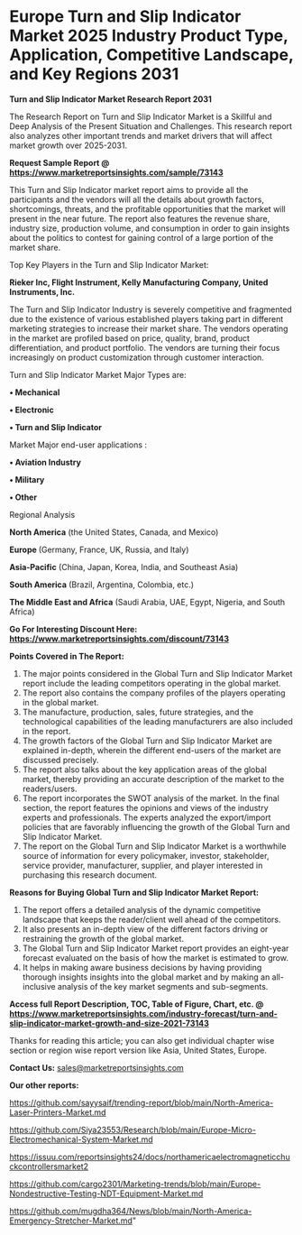 # Europe Turn and Slip Indicator Market 2025 Industry Product Type, Application, Competitive Landscape, and Key Regions 2031

<strong>Turn and Slip Indicator Market Research Report 2031</strong>

The Research Report on Turn and Slip Indicator Market is a Skillful and Deep Analysis of the Present Situation and Challenges. This research report also analyzes other important trends and market drivers that will affect market growth over 2025-2031.

<strong>Request Sample Report @ <a href=https://www.marketreportsinsights.com/sample/73143>https://www.marketreportsinsights.com/sample/73143</a></strong>

This Turn and Slip Indicator market report aims to provide all the participants and the vendors will all the details about growth factors, shortcomings, threats, and the profitable opportunities that the market will present in the near future. The report also features the revenue share, industry size, production volume, and consumption in order to gain insights about the politics to contest for gaining control of a large portion of the market share.

Top Key Players in the Turn and Slip Indicator Market:

<strong>Rieker Inc, Flight Instrument, Kelly Manufacturing Company, United Instruments, Inc.</strong>

The Turn and Slip Indicator Industry is severely competitive and fragmented due to the existence of various established players taking part in different marketing strategies to increase their market share. The vendors operating in the market are profiled based on price, quality, brand, product differentiation, and product portfolio. The vendors are turning their focus increasingly on product customization through customer interaction.

Turn and Slip Indicator Market Major Types are:

<strong>• Mechanical

• Electronic

• Turn and Slip Indicator</strong>

Market Major end-user applications :

<strong>• Aviation Industry

• Military

• Other</strong>

Regional Analysis

</u><strong><b>North America</b></strong> (the United States, Canada, and Mexico)

<strong><b>Europe </b></strong>(Germany, France, UK, Russia, and Italy)

<strong><b>Asia-Pacific</b></strong> (China, Japan, Korea, India, and Southeast Asia)

<strong><b>South America</b></strong> (Brazil, Argentina, Colombia, etc.)

<strong><b>The Middle East and Africa</b></strong> (Saudi Arabia, UAE, Egypt, Nigeria, and South Africa)

<strong>Go For Interesting Discount Here: <a href=https://www.marketreportsinsights.com/discount/73143>https://www.marketreportsinsights.com/discount/73143</a></strong>

<strong>Points Covered in The Report:</strong>
<ol>
  <li>The major points considered in the Global Turn and Slip Indicator Market report include the leading competitors operating in the global market.</li>
  <li>The report also contains the company profiles of the players operating in the global market.</li>
  <li>The manufacture, production, sales, future strategies, and the technological capabilities of the leading manufacturers are also included in the report.</li>
  <li>The growth factors of the Global Turn and Slip Indicator Market are explained in-depth, wherein the different end-users of the market are discussed precisely.</li>
  <li>The report also talks about the key application areas of the global market, thereby providing an accurate description of the market to the readers/users.</li>
  <li>The report incorporates the SWOT analysis of the market. In the final section, the report features the opinions and views of the industry experts and professionals. The experts analyzed the export/import policies that are favorably influencing the growth of the Global Turn and Slip Indicator Market.</li>
  <li>The report on the Global Turn and Slip Indicator Market is a worthwhile source of information for every policymaker, investor, stakeholder, service provider, manufacturer, supplier, and player interested in purchasing this research document.</li>
</ol>
<strong>Reasons for Buying Global Turn and Slip Indicator Market Report:</strong>

<ol>
  <li>The report offers a detailed analysis of the dynamic competitive landscape that keeps the reader/client well ahead of the competitors.</li>
  <li>It also presents an in-depth view of the different factors driving or restraining the growth of the global market.</li>
  <li>The Global Turn and Slip Indicator Market report provides an eight-year forecast evaluated on the basis of how the market is estimated to grow.</li>
  <li>It helps in making aware business decisions by having providing thorough insights insights into the global market and by making an all-inclusive analysis of the key market segments and sub-segments.</li>
</ol>
<strong>Access full Report Description, TOC, Table of Figure, Chart, etc. @ <a href=https://www.marketreportsinsights.com/industry-forecast/turn-and-slip-indicator-market-growth-and-size-2021-73143>https://www.marketreportsinsights.com/industry-forecast/turn-and-slip-indicator-market-growth-and-size-2021-73143</a></strong>


Thanks for reading this article; you can also get individual chapter wise section or region wise report version like Asia, United States, Europe.

<strong>Contact Us:</strong>
sales@marketreportsinsights.com

<strong>Our other reports:</strong>

<a href=https://github.com/sayysaif/trending-report/blob/main/North-America-Laser-Printers-Market.md>https://github.com/sayysaif/trending-report/blob/main/North-America-Laser-Printers-Market.md</a>

<a href=https://github.com/Siya23553/Research/blob/main/Europe-Micro-Electromechanical-System-Market.md>https://github.com/Siya23553/Research/blob/main/Europe-Micro-Electromechanical-System-Market.md</a>

<a href=https://issuu.com/reportsinsights24/docs/northamericaelectromagneticchuckcontrollersmarket2>https://issuu.com/reportsinsights24/docs/northamericaelectromagneticchuckcontrollersmarket2</a>

<a href=https://github.com/cargo2301/Marketing-trends/blob/main/Europe-Nondestructive-Testing-NDT-Equipment-Market.md>https://github.com/cargo2301/Marketing-trends/blob/main/Europe-Nondestructive-Testing-NDT-Equipment-Market.md</a>

<a href=https://github.com/mugdha364/News/blob/main/North-America-Emergency-Stretcher-Market.md>https://github.com/mugdha364/News/blob/main/North-America-Emergency-Stretcher-Market.md</a>"
